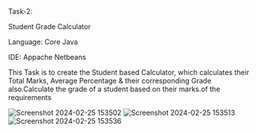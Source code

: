 Task-2:

Student Grade Calculator

Language: Core Java

IDE: Appache Netbeans

This Task is to create the Student based Calculator, which calculates their Total Marks, Average Percentage & their corresponding Grade also.Calculate the grade of a student based on their marks.of the requirements 

![Screenshot 2024-02-25 153502](https://github.com/siddumr/Codesoft/assets/125337449/fc65ad99-2aa1-438e-abac-f834a21c58cd)
![Screenshot 2024-02-25 153513](https://github.com/siddumr/Codesoft/assets/125337449/c0bcd8eb-e3a2-4fe8-b9d1-49194d97104b)
![Screenshot 2024-02-25 153536](https://github.com/siddumr/Codesoft/assets/125337449/f36341b6-89d2-4b55-9ac3-28997687b2e8)
